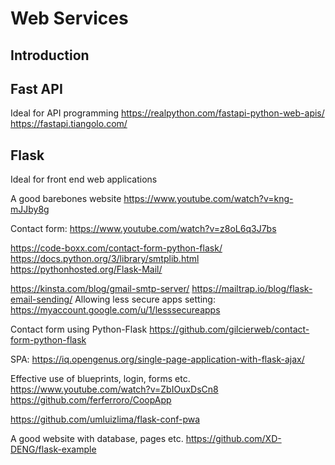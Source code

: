 # Web Services

##	Introduction


## Fast API

Ideal for API programming
https://realpython.com/fastapi-python-web-apis/
https://fastapi.tiangolo.com/

## Flask

Ideal for front end web applications

A good barebones website
https://www.youtube.com/watch?v=kng-mJJby8g

Contact form:
https://www.youtube.com/watch?v=z8oL6q3J7bs

https://code-boxx.com/contact-form-python-flask/
https://docs.python.org/3/library/smtplib.html
https://pythonhosted.org/Flask-Mail/

https://kinsta.com/blog/gmail-smtp-server/
https://mailtrap.io/blog/flask-email-sending/
Allowing less secure apps setting:
https://myaccount.google.com/u/1/lesssecureapps

Contact form using Python-Flask
https://github.com/gilcierweb/contact-form-python-flask

SPA:
https://iq.opengenus.org/single-page-application-with-flask-ajax/

Effective use of blueprints, login, forms etc.
https://www.youtube.com/watch?v=ZbIOuxDsCn8
https://github.com/ferferroro/CoopApp

https://github.com/umluizlima/flask-conf-pwa


A good website with database, pages etc.
https://github.com/XD-DENG/flask-example

